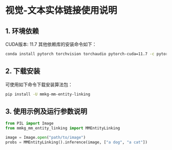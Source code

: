 # 视觉-文本实体链接使用说明

## 1. 环境依赖

CUDA版本: 11.7
其他依赖库的安装命令如下：

```bash
conda install pytorch torchvision torchaudio pytorch-cuda=11.7 -c pytorch -c nvidia
```

## 2. 下载安装

可使用如下命令下载安装算法包：
```bash
pip install -U mmkg-mm-entity-linking
```

## 3. 使用示例及运行参数说明

```python
from PIL import Image
from mmkg_mm_entity_linking import MMEntityLinking

image = Image.open("path/to/image")
probs = MMEntityLinking().inference(image, ["a dog", "a cat"])
```
